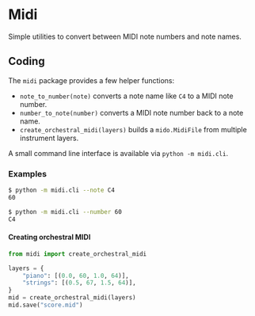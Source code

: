 # Midi

Simple utilities to convert between MIDI note numbers and note names.

## Coding

The `midi` package provides a few helper functions:

- `note_to_number(note)` converts a note name like `C4` to a MIDI note number.
- `number_to_note(number)` converts a MIDI note number back to a note name.
- `create_orchestral_midi(layers)` builds a `mido.MidiFile` from multiple
  instrument layers.

A small command line interface is available via `python -m midi.cli`.

### Examples

```bash
$ python -m midi.cli --note C4
60

$ python -m midi.cli --number 60
C4
```

#### Creating orchestral MIDI

```python
from midi import create_orchestral_midi

layers = {
    "piano": [(0.0, 60, 1.0, 64)],
    "strings": [(0.5, 67, 1.5, 64)],
}
mid = create_orchestral_midi(layers)
mid.save("score.mid")
```
